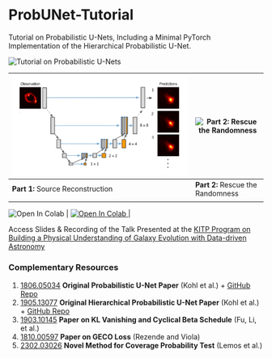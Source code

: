 # ProbUNet-Tutorial

Tutorial on Probabilistic U-Nets, Including a Minimal PyTorch Implementation of the Hierarchical Probabilistic U-Net.

![Tutorial on Probabilistic U-Nets](media/title.gif)

| ![Part 1: Source Reconstruction](media/01-source_reconstruction.png)                                                                                                                                                                                         | ![Part 2: Rescue the Randomness](media/02-rescue-the-randomness.png)                                                                                                                                                                                           |
|------------------------------------------------------------------------------------------------------------------------------------------------------------------------------------------------------------------------------------------------|--------------------------------------------------------------------------------------------------------------------------------------------------------------------------------------------------------------------------------------------------|
| **Part 1:** Source Reconstruction                                                                                                                                                                                                              | **Part 2:** Rescue the Randomness                                                                                                                                                                                                                |
| <a target="_blank" href="https://colab.research.google.com/github/mhsotoudeh/ProbUNet-Tutorial/blob/main/01%20Source%20Reconstruction.ipynb">
  <img src="https://colab.research.google.com/assets/colab-badge.svg" alt="Open In Colab"/>
</a> | <a target="_blank" href="https://colab.research.google.com/github/mhsotoudeh/ProbUNet-Tutorial/blob/main/02%20Rescue%20The%20Randomness.ipynb">
  <img src="https://colab.research.google.com/assets/colab-badge.svg" alt="Open In Colab"/>
</a> |


Access Slides & Recording of the Talk Presented at the [KITP Program on Building a Physical Understanding of Galaxy Evolution with Data-driven Astronomy](https://datadrivengalaxyevolution.github.io/)

### Complementary Resources

1. [1806.05034](https://arxiv.org/abs/1806.05034) **Original Probabilistic U-Net Paper** (Kohl et al.) + [GitHub Repo](https://github.com/SimonKohl/probabilistic_unet)
2. [1905.13077](https://arxiv.org/abs/1905.13077) **Original Hierarchical Probabilistic U-Net Paper** (Kohl et al.) + [GitHub Repo](https://github.com/deepmind/deepmind-research/tree/master/hierarchical_probabilistic_unet)
3. [1903.10145](https://arxiv.org/abs/1903.10145) **Paper on KL Vanishing and Cyclical Beta Schedule** (Fu, Li, et al.)
4. [1810.00597](https://arxiv.org/abs/1810.00597) **Paper on GECO Loss** (Rezende and Viola)
5. [2302.03026](https://arxiv.org/abs/2302.03026) **Novel Method for Coverage Probability Test** (Lemos et al.)
